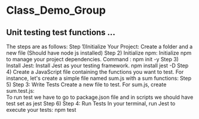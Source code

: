 # Class_Demo_Group
 ## Unit testing test functions ...
 The steps are as follows:
 Step 1)Initialize Your Project: Create a folder and a new file (Should have node js installed)
 Step 2) Initialize npm:
Initialize npm to manage your project dependencies.
Command : npm init -y
Step 3) Install Jest:
Install Jest as your testing framework.
npm install jest -D
Step 4) Create a JavaScript file containing the functions you want to test. For instance, let's create a simple file named sum.js with a sum functions:
Step 5) Step 3: Write Tests
Create a new file to test. For sum.js, create sum.test.js:\
To run test we have to go to package.json file and in scripts we should have test set as jest
Step 6) Step 4: Run Tests
In your terminal, run Jest to execute your tests:
npm test

